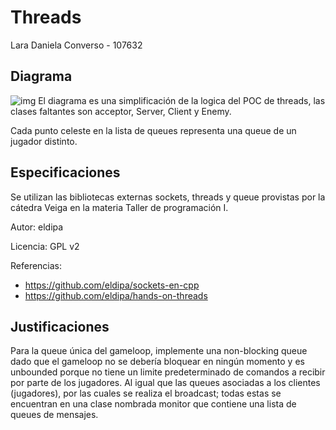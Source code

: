 # Threads
Lara Daniela Converso - 107632

## Diagrama

![img](/docs/diagram.png?raw=true "img")
El diagrama es una simplificación de la logica del POC de threads, las clases faltantes son acceptor, Server, Client y Enemy. 

Cada punto celeste en la lista de queues representa una queue de un jugador distinto. 

## Especificaciones
Se utilizan las bibliotecas externas sockets, threads y queue provistas por la cátedra Veiga en la materia Taller de programación I.

Autor: eldipa

Licencia: GPL v2

Referencias: 
 - https://github.com/eldipa/sockets-en-cpp
 - https://github.com/eldipa/hands-on-threads

## Justificaciones 
Para la queue única del gameloop, implemente una non-blocking queue dado que el gameloop no se debería bloquear en ningún momento y es unbounded porque no tiene un limite predeterminado de comandos a recibir por parte de los jugadores. 
Al igual que las queues asociadas a los clientes (jugadores), por las cuales se realiza el broadcast; todas estas se encuentran en una clase nombrada monitor que contiene una lista de queues de mensajes.  
